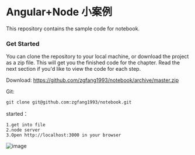 # Angular+Node 小案例

This repository contains the sample code for notebook. 

### Get Started

You can clone the repository to your local machine, or download the project as a zip file. This will get you the finished code for the chapter. Read the next section if you'd like to view the code for each step.

Download: https://github.com/zgfang1993/notebook/archive/master.zip

Git: 

    git clone git@github.com:zgfang1993/notebook.git
    
started：
```
1.get into file
2.node server
3.Open http://localhost:3000 in your browser
```

![image](https://github.com/zgfang1993/notebook/blob/master/notebook.jpg)



